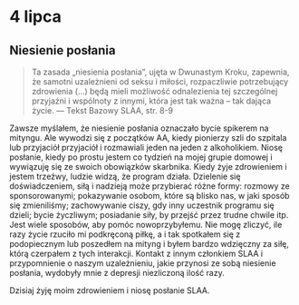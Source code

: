 
# 4 lipca

## Niesienie posłania

> Ta zasada „niesienia posłania”, ujęta w Dwunastym Kroku, zapewnia, że samotni uzależnieni od seksu i miłości, rozpaczliwie potrzebujący zdrowienia (...) będą mieli możliwość odnalezienia tej szczególnej przyjaźni i wspólnoty z innymi, która jest tak ważna – tak dająca życie. — Tekst Bazowy SLAA, str. 8-9

Zawsze myślałem, że niesienie posłania oznaczało bycie spikerem na mityngu. Ale wywodzi się z początków AA, kiedy pionierzy szli do szpitala lub przyjaciół przyjaciół i rozmawiali jeden na jeden z alkoholikiem. Niosę posłanie, kiedy po prostu jestem co tydzień na mojej grupie domowej i wywiązuję się ze swoich obowiązków skarbnika. Kiedy żyje zdrowieniem i jestem trzeźwy, ludzie widzą, że program działa. Dzielenie się doświadczeniem, siłą i nadzieją może przybierać różne formy: rozmowy ze sponsorowanymi; pokazywanie osobom, które są blisko nas, w jaki sposób się zmieniliśmy; zachowywanie ciszy, gdy inny uczestnik programu się dzieli; bycie życzliwym; posiadanie siły, by przejść przez trudne chwile itp. Jest wiele sposobów, aby pomóc nowoprzybyłemu. Nie mogę zliczyć, ile razy życie rzuciło mi podkręconą piłkę, a i tak spotkałem się z podopiecznym lub poszedłem na mityng i byłem bardzo wdzięczny za siłę, którą czerpałem z tych interakcji. Kontakt z innym członkiem SLAA i przypomnienie o naszym uzależnieniu, jakie przynosi ze sobą niesienie posłania, wydobyły mnie z depresji niezliczoną ilość razy.

Dzisiaj żyję moim zdrowieniem i niosę posłanie SLAA.
